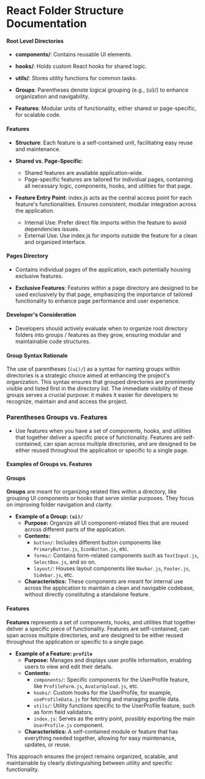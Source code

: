 # React Folder Structure Documentation

#### Root Level Directories

- **components/**: Contains reusable UI elements.

- **hooks/**: Holds custom React hooks for shared logic.

- **utils/**: Stores utility functions for common tasks.

- **Groups**: Parentheses denote logical grouping (e.g., (ui)/) to enhance organization and navigability.

- **Features**: Modular units of functionality, either shared or page-specific, for scalable code.

#### Features
- **Structure**: Each feature is a self-contained unit, facilitating easy reuse and maintenance.

- **Shared vs. Page-Specific**:
  - Shared features are available application-wide.
  - Page-specific features are tailored for individual pages, containing all necessary logic, components, hooks, and utilities for that page.

- **Feature Entry Point**: index.js acts as the central access point for each feature's functionalities.
Ensures consistent, modular integration across the application.
  - Internal Use: Prefer direct file imports within the feature to avoid dependencies issues.
  - External Use: Use index.js for imports outside the feature for a clean and organized interface. 

#### Pages Directory
- Contains individual pages of the application, each potentially housing exclusive features.

- **Exclusive Features**: Features within a page directory are designed to be used exclusively by that page, emphasizing the importance of tailored functionality to enhance page performance and user experience.

#### Developer's Consideration
- Developers should actively evaluate when to organize root directory folders into groups / features as they grow, ensuring modular and maintainable code structures.


#### Group Syntax Rationale
The use of parentheses (`(ui)/`) as a syntax for naming groups within directories is a strategic choice aimed at enhancing the project's organization. This syntax ensures that grouped directories are prominently visible and listed first in the directory list. The immediate visibility of these groups serves a crucial purpose: it makes it easier for developers to recognize, maintain and and access the project.



### Parentheses Groups vs. Features


* Use features when you have a set of components, hooks, and utilities that together deliver a specific piece of functionality. Features are self-contained, can span across multiple directories, and are designed to be either reused throughout the application or specific to a single page.


#### Examples of Groups vs. Features

#### Groups

**Groups** are meant for organizing related files within a directory, like grouping UI components or hooks that serve similar purposes. They focus on improving folder navigation and clarity.



- **Example of a Group: `(ui)/`**
  - **Purpose:** Organize all UI component-related files that are reused across different parts of the application.
  - **Contents:**
    - `button/`: Includes different button components like `PrimaryButton.js`, `IconButton.js`, etc.
    - `forms/`: Contains form-related components such as `TextInput.js`, `SelectBox.js`, and so on.
    - `layout/`: Houses layout components like `Navbar.js`, `Footer.js`, `Sidebar.js`, etc.
  - **Characteristics:** These components are meant for internal use across the application to maintain a clean and navigable codebase, without directly constituting a standalone feature.

#### Features

**Features** represents a set of components, hooks, and utilities that together deliver a specific piece of functionality. Features are self-contained, can span across multiple directories, and are designed to be either reused throughout the application or specific to a single page.



- **Example of a Feature: `profile`**
  - **Purpose:** Manages and displays user profile information, enabling users to view and edit their details.
  - **Contents:**
    - `components/`: Specific components for the UserProfile feature, like `ProfileForm.js`, `AvatarUpload.js`, etc.
    - `hooks/`: Custom hooks for the UserProfile, for example, `useProfileData.js` for fetching and managing profile data.
    - `utils/`: Utility functions specific to the UserProfile feature, such as form field validators.
    - `index.js`: Serves as the entry point, possibly exporting the main `UserProfile.js` component.
  - **Characteristics:** A self-contained module or feature that has everything needed together, allowing for easy maintenance, updates, or reuse.

This approach ensures the project remains organized, scalable, and maintainable by clearly distinguishing between utility and specific functionality.
